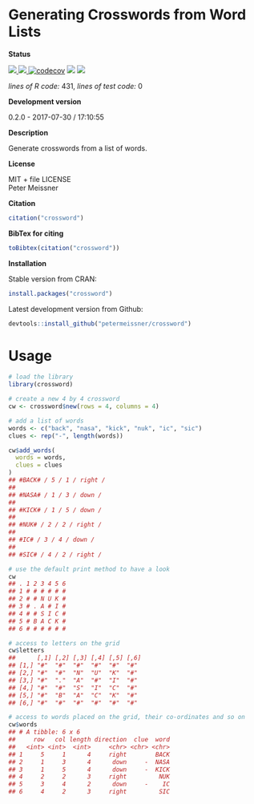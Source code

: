 
Generating Crosswords from Word Lists
=====================================

**Status**

<a href="https://travis-ci.org/petermeissner/crossword"> <img src="https://api.travis-ci.org/petermeissner/crossword.svg?branch=master"> <a/> <a href="https://cran.r-project.org/package=crossword"> <img src="http://www.r-pkg.org/badges/version/crossword"> </a> [![codecov](https://codecov.io/gh/petermeissner/crossword/branch/master/graph/badge.svg)](https://codecov.io/gh/petermeissner/crossword/tree/master/R) <img src="http://cranlogs.r-pkg.org/badges/grand-total/crossword"> <img src="http://cranlogs.r-pkg.org/badges/crossword">

*lines of R code:* 431, *lines of test code:* 0

**Development version**

0.2.0 - 2017-07-30 / 17:10:55

**Description**

Generate crosswords from a list of words.

**License**

MIT + file LICENSE <br>Peter Meissner

**Citation**

``` r
citation("crossword")
```

**BibTex for citing**

``` r
toBibtex(citation("crossword"))
```

**Installation**

Stable version from CRAN:

``` r
install.packages("crossword")
```

Latest development version from Github:

``` r
devtools::install_github("petermeissner/crossword")
```

Usage
=====

``` r
# load the library
library(crossword)

# create a new 4 by 4 crossword
cw <- crossword$new(rows = 4, columns = 4)

# add a list of words
words <- c("back", "nasa", "kick", "nuk", "ic", "sic")
clues <- rep("-", length(words))

cw$add_words(
  words = words,
  clues = clues
)
## #BACK# / 5 / 1 / right / 
## 
## #NASA# / 1 / 3 / down / 
## 
## #KICK# / 1 / 5 / down / 
## 
## #NUK# / 2 / 2 / right / 
## 
## #IC# / 3 / 4 / down / 
## 
## #SIC# / 4 / 2 / right /
```

``` r
# use the default print method to have a look
cw
## . 1 2 3 4 5 6
## 1 # # # # # #
## 2 # # N U K #
## 3 # . A # I #
## 4 # # S I C #
## 5 # B A C K #
## 6 # # # # # #
```

``` r
# access to letters on the grid
cw$letters
##      [,1] [,2] [,3] [,4] [,5] [,6]
## [1,] "#"  "#"  "#"  "#"  "#"  "#" 
## [2,] "#"  "#"  "N"  "U"  "K"  "#" 
## [3,] "#"  "."  "A"  "#"  "I"  "#" 
## [4,] "#"  "#"  "S"  "I"  "C"  "#" 
## [5,] "#"  "B"  "A"  "C"  "K"  "#" 
## [6,] "#"  "#"  "#"  "#"  "#"  "#"

# access to words placed on the grid, their co-ordinates and so on
cw$words
## # A tibble: 6 x 6
##     row   col length direction  clue  word
##   <int> <int>  <int>     <chr> <chr> <chr>
## 1     5     1      4     right        BACK
## 2     1     3      4      down     -  NASA
## 3     1     5      4      down     -  KICK
## 4     2     2      3     right         NUK
## 5     3     4      2      down     -    IC
## 6     4     2      3     right         SIC
```
